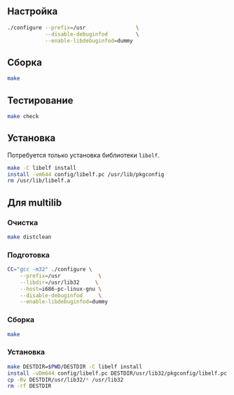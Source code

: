 <package-info :package="package" instsize showsbu2></package-info>

<script>
		new Vue({
		el: '#main',
		data: { package: {} },
		mounted: function () {
				this.getPackage('elfutils');
		},
		methods: {
			getPackage: function(name) {
					getPackage(name)
					.then(response => this.package = response);
			},
		}
  })
</script>

## Настройка

```bash
./configure --prefix=/usr                \
            --disable-debuginfod         \
            --enable-libdebuginfod=dummy
```

## Сборка

```bash
make
```

## Тестирование

```bash
make check
```

## Установка

Потребуется только установка библиотеки `libelf`.

```bash
make -C libelf install
install -vm644 config/libelf.pc /usr/lib/pkgconfig
rm /usr/lib/libelf.a
```

## Для multilib

### Очистка

```bash
make distclean
```

### Подготовка

```bash
CC="gcc -m32" ./configure \
    --prefix=/usr            \
    --libdir=/usr/lib32     \
    --host=i686-pc-linux-gnu \
    --disable-debuginfod     \
    --enable-libdebuginfod=dummy
```

### Сборка 

```bash
make
```

### Установка

```bash
make DESTDIR=$PWD/DESTDIR -C libelf install
install -vDm644 config/libelf.pc DESTDIR/usr/lib32/pkgconfig/libelf.pc
cp -Rv DESTDIR/usr/lib32/* /usr/lib32
rm -rf DESTDIR
```
